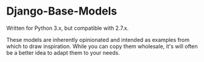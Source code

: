 Django-Base-Models
==================

Written for Python 3.x, but compatible with 2.7.x.

These models are inherently opinionated and intended as examples from which to draw inspiration. While you can copy them wholesale, it's will often be a better idea to adapt them to your needs.
